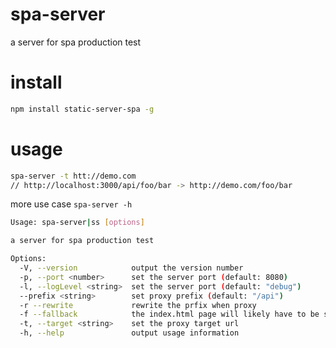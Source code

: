 # spa-server
a server for spa production test


# install 
```bash
npm install static-server-spa -g
```

# usage
```bash
spa-server -t htt://demo.com
// http://localhost:3000/api/foo/bar -> http://demo.com/foo/bar
````


more use case ``spa-server -h``


```bash
Usage: spa-server|ss [options]

a server for spa production test

Options:
  -V, --version            output the version number
  -p, --port <number>      set the server port (default: 8080)
  -l, --logLevel <string>  set the server port (default: "debug")
  --prefix <string>        set proxy prefix (default: "/api")
  -r --rewrite             rewrite the prfix when proxy
  -f --fallback            the index.html page will likely have to be served in place of any 404 responses
  -t, --target <string>    set the proxy target url
  -h, --help               output usage information
```
